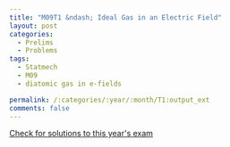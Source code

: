 ```yaml
---
title: "M09T1 &ndash; Ideal Gas in an Electric Field"
layout: post
categories:
  - Prelims
  - Problems
tags:
  - Statmech
  - M09
  - diatomic gas in e-fields

permalink: /:categories/:year/:month/T1:output_ext
comments: false
---
```

<object data="2009M1T.pdf" type="application/pdf" width="100%" height="500"></object>
<div class="message"><a href='https://princetonprelim.com/prelim/23/'>Check for solutions to this year's exam</a></div>